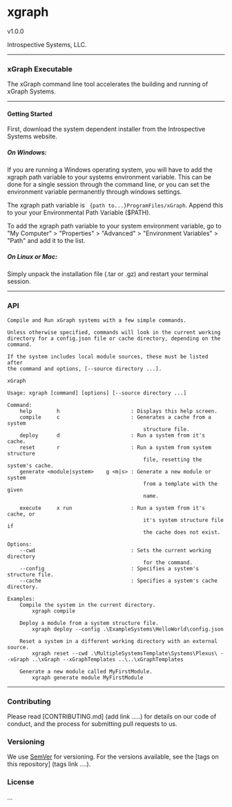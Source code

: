 # xgraph  

v1.0.0

Introspective Systems, LLC.

---
### xGraph Executable
The xGraph command line tool accelerates the building and running of xGraph
Systems.

---
#### Getting Started
First, download the system dependent installer from the Introspective
Systems website.

##### On Windows:
If you are running a Windows operating system, you will have to add the
xgraph path variable to your systems environment variable. This can be
done for a single session through the command line, or you can set the
environment variable permanently through windows settings.

The xgraph path variable is ``` {path to...}ProgramFiles/xGraph```.
Append this to your your Environmental Path Variable ($PATH).

To add the xgraph path variable to your system environment variable, go
to "My Computer" > "Properties" > "Advanced" > "Environment Variables" > "Path"
and add it to the list.

##### On Linux or Mac:
Simply unpack the installation file (.tar or .gz) and restart your terminal
session.

---
### API
```
Compile and Run xGraph systems with a few simple commands.

Unless otherwise specified, commands will look in the current working
directory for a config.json file or cache directory, depending on the
command.

If the system includes local module sources, these must be listed after
the command and options, [--source directory ...].

xGraph

Usage: xgraph [command] [options] [--source directory ...]

Command:
    help        h                       : Displays this help screen.
    compile     c                       : Generates a cache from a system
                                            structure file.
    deploy      d                       : Run a system from it's cache.
    reset       r                       : Run a system from system structure
                                            file, resetting the system's cache.
    generate <module|system>    g <m|s> : Generate a new module or system
                                            from a template with the given
                                            name.

    execute     x run                   : Run a system from it's cache, or
                                            it's system structure file if
                                            the cache does not exist.

Options:
    --cwd                               : Sets the current working directory
                                            for the command.
    --config                            : Specifies a system's structure file.
	--cache                             : Specifies a system's cache directory.

Examples:
    Compile the system in the current directory.
        xgraph compile

    Deploy a module from a system structure file.
        xgraph deploy --config .\ExampleSystems\HelloWorld\config.json

    Reset a system in a different working directory with an external source.
        xgraph reset --cwd .\MultipleSystemsTemplate\Systems\Plexus\ --xGraph ..\xGraph --xGraphTemplates ..\..\xGraphTemplates

    Generate a new module called MyFirstModule.
        xgraph generate module MyFirstModule
```


---
### Contributing

Please read [CONTRIBUTING.md] (add link .....) for details on our code of 
conduct, and the process for submitting pull requests to us.

### Versioning

We use [SemVer](http://semver.org/) for versioning. For the versions available,
 see the [tags on this repository] (tags link ....). 


### License
 ...